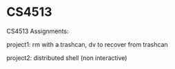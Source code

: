 CS4513
======

CS4513 Assignments:

project1: rm with a trashcan, dv to recover from trashcan

project2: distributed shell (non interactive)
